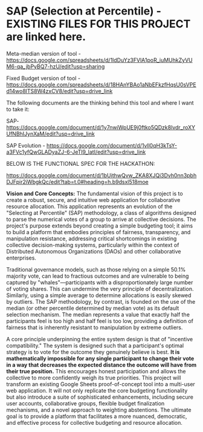 # SAP (Selection at Percentile) - EXISTING FILES FOR THIS PROJECT are linked here.

Meta-median version of tool - https://docs.google.com/spreadsheets/d/1ldDuYz3FVlA1poR_iuMUhkZyVUM6-qa_jbPyBQ7-hzU/edit?usp=sharing

Fixed Budget version of tool - https://docs.google.com/spreadsheets/d/18HAnYBAo1aNbEFkzfHqsU0sVPEd14wo8lTS8W4zxCV8/edit?usp=drive_link

The following documents are the thinking behind this tool and where I want to take it: 

SAP- https://docs.google.com/document/d/1y7nwiWpUE9j0ftko5QDzk8lvdr_roXYUfNBhIJynXaM/edit?usp=drive_link

SAP Evolution - https://docs.google.com/document/d/1vll0qH3kTsY-a3FVc1yfQwGLADyaZJ-6-JeTl9_latI/edit?usp=drive_link

BELOW IS THE FUNCTIONAL SPEC FOR THE HACKATHON:

https://docs.google.com/document/d/1bUithwQvw_ZKA8XJQi3Dvh0nn3pbhDJFpir2iWbgkQc/edit?tab=t.0#heading=h.b9dsxl518moe

**Vision and Core Concepts:**
The fundamental vision of this project is to create a robust, secure, and intuitive web application for collaborative resource allocation. This application represents an evolution of the "Selecting at Percentile" (SAP) methodology, a class of algorithms designed to parse the numerical votes of a group to arrive at collective decisions. The project's purpose extends beyond creating a simple budgeting tool; it aims to build a platform that embodies principles of fairness, transparency, and manipulation resistance, addressing critical shortcomings in existing collective decision-making systems, particularly within the context of Distributed Autonomous Organizations (DAOs) and other collaborative enterprises.

Traditional governance models, such as those relying on a simple 50.1% majority vote, can lead to fractious outcomes and are vulnerable to being captured by "whales"—participants with a disproportionately large number of voting shares. This can undermine the very principle of decentralization. Similarly, using a simple average to determine allocations is easily skewed by outliers. The SAP methodology, by contrast, is founded on the use of the median (or other percentile determined by median vote) as its default selection mechanism. The median represents a value that exactly half the participants feel is too high and half feel is too low, providing a definition of fairness that is inherently resistant to manipulation by extreme outliers.

A core principle underpinning the entire system design is that of "incentive compatibility." The system is designed such that a participant's optimal strategy is to vote for the outcome they genuinely believe is best. **It is mathematically impossible for any single participant to change their vote in a way that decreases the expected distance the outcome will have from their true position.** This encourages honest participation and allows the collective to more confidently weigh its true priorities.
This project will transform an existing Google Sheets proof-of-concept tool into a multi-user web application. It will not only replicate the core budgeting functionality but also introduce a suite of sophisticated enhancements, including secure user accounts, collaborative groups, flexible budget finalization mechanisms, and a novel approach to weighting abstentions. The ultimate goal is to provide a platform that facilitates a more nuanced, democratic, and effective process for collective budgeting and resource allocation.
